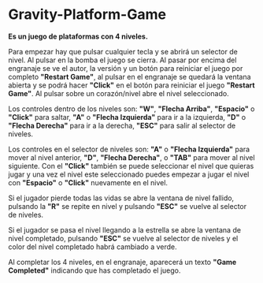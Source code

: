 # Gravity-Platform-Game

**Es un juego de plataformas con 4 niveles.**

Para empezar hay que pulsar cualquier tecla y se abrirá un selector de nivel. Al pulsar en la bomba el juego se cierra. Al pasar por encima del engranaje se ve el autor, la versión y un botón para reiniciar el juego por completo **"Restart Game"**, al pulsar en el engranaje se quedará la ventana abierta y se podrá hacer **"Click"** en el botón para reiniciar el juego **"Restart Game"**. Al pulsar sobre un corazón/nivel abre el nivel seleccionado.

Los controles dentro de los niveles son: **"W"**, **"Flecha Arriba"**, **"Espacio"** o **"Click"** para saltar, **"A"** o **"Flecha Izquierda"** para ir a la izquierda, **"D"** o **"Flecha Derecha"** para ir a la derecha, **"ESC"** para salir al selector de niveles.

Los controles en el selector de niveles son: **"A"** o **"Flecha Izquierda"** para mover al nivel anterior, **"D"**, **"Flecha Derecha"**, o **"TAB"** para mover al nivel siguiente. Con el **"Click"** también se puede seleccionar el nivel que quieras jugar y una vez el nivel este seleccionado puedes empezar a jugar el nivel con **"Espacio"** o **"Click"** nuevamente en el nivel.

Si el jugador pierde todas las vidas se abre la ventana de nivel fallido, pulsando la **"R"** se repite en nivel y pulsando **"ESC"** se vuelve al selector de niveles.

Si el jugador se pasa el nivel llegando a la estrella se abre la ventana de nivel completado, pulsando **"ESC"** se vuelve al selector de niveles y el color del nivel completado habrá cambiado a verde.

Al completar los 4 niveles, en el engranaje, aparecerá un texto **"Game Completed"** indicando que has completado el juego.
